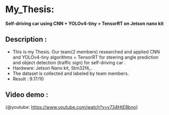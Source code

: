 # My_Thesis:
**Self-driving car using CNN + YOLOv4-tiny + TensorRT on Jetson nano kit**

## Description : 
- This is my Thesis. Our team(2 members) researched and applied CNN and YOLOv4-tiny algorithms + TensorRT for steering angle prediction and object detection (traffic sign) for self-driving car .
- Hardware:  Jetson Nano kit, Stm32f4,..
- The dataset is collected and labeled by team members.
- Result : 9.17/10

## Video demo :
{@youtube: https://www.youtube.com/watch?v=v734HtE8bno}



